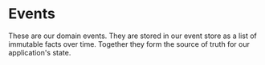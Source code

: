 # Events

These are our domain events. They are stored in our event store as a list of immutable facts over time. Together they form the source of truth for our application's state.
